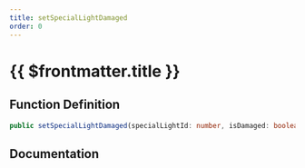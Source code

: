 ```yaml
---
title: setSpecialLightDamaged
order: 0
---
```


# {{ $frontmatter.title }}

## Function Definition

```ts
public setSpecialLightDamaged(specialLightId: number, isDamaged: boolean): void;
```

## Documentation

<!--@include: ./parts/setSpecialLightDamaged.md-->

